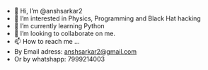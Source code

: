 - 👋 Hi, I’m @anshsarkar2
- 👀 I’m interested in Physics, Programming and Black Hat hacking
- 🌱 I’m currently learning Python
- 💞️ I’m looking to collaborate on me.
- 📫 How to reach me ... 
-  By Email adress: anshsarkar2@gmail.com
-  Or by whatshapp: 7999214003

<!---
anshsarkar2/anshsarkar2 is a ✨ special ✨ repository because its `README.md` (this file) appears on your GitHub profile.
You can click the Preview link to take a look at your changes.
--->
